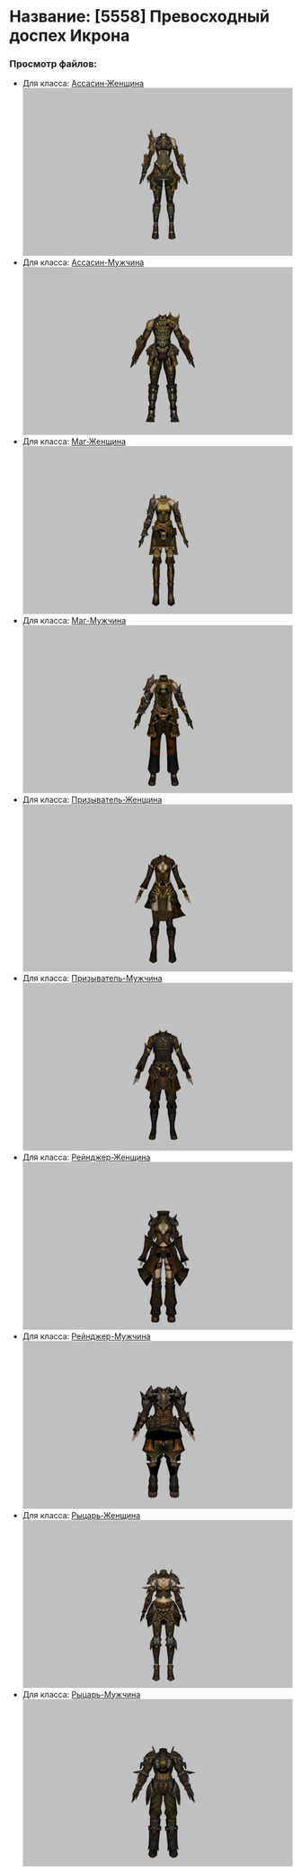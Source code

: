 # Название: [5558] Превосходный доспех Икрона

### Просмотр файлов:
- Для класса: [Ассасин-Женщина](Ассасин-Женщина)
![p070024.png](Ассасин-Женщина/p070024.png)
- Для класса: [Ассасин-Мужчина](Ассасин-Мужчина)
![p060024.png](Ассасин-Мужчина/p060024.png)
- Для класса: [Маг-Женщина](Маг-Женщина)
![p050024.png](Маг-Женщина/p050024.png)
- Для класса: [Маг-Мужчина](Маг-Мужчина)
![p040024.png](Маг-Мужчина/p040024.png)
- Для класса: [Призыватель-Женщина](Призыватель-Женщина)
![p090024.png](Призыватель-Женщина/p090024.png)
- Для класса: [Призыватель-Мужчина](Призыватель-Мужчина)
![p080024.png](Призыватель-Мужчина/p080024.png)
- Для класса: [Рейнджер-Женщина](Рейнджер-Женщина)
![p030024.png](Рейнджер-Женщина/p030024.png)
- Для класса: [Рейнджер-Мужчина](Рейнджер-Мужчина)
![p020024.png](Рейнджер-Мужчина/p020024.png)
- Для класса: [Рыцарь-Женщина](Рыцарь-Женщина)
![p010024.png](Рыцарь-Женщина/p010024.png)
- Для класса: [Рыцарь-Мужчина](Рыцарь-Мужчина)
![p000024.png](Рыцарь-Мужчина/p000024.png)
